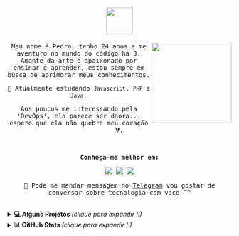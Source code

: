 <samp>
  <h1 align="center"><img height ="60em" src="https://media.giphy.com/media/Qo2dupDib32rkTY4hX/giphy.gif"/></h1>
  
   
  <div align="center">
    <a href="https://beacons.ai/pdrtuche">
  <img height="180em" align = "right" src="https://lanyard.cnrad.dev/api/259092600978407435?idleMessage=Hello%20World%20!!&animated=true&theme=dark&borderRadius=30px&hideBadges=false&hideDiscrim=true&bg=1a1b27"/>
  </a>
   <p>Meu nome é Pedro, tenho 24 anos e me aventuro no mundo do código há 3. Amante da arte e apaixonado por ensinar e aprender, estou sempre em busca de aprimorar meus conhecimentos.</p>
    <p>🌱 Atualmente estudando <code>Javascript</code>, <code>PHP</code> e <code>Java</code>.</p>
  <p> Aos poucos me interessando pela 'DevOps', ela parece ser daora... espero que ela não quebre meu coração 💔.</p>
  </div>
<br>

  <div align= "center">
   <p><b> Conheça-me melhor em: </b></p>
    <a href="https://twitter.com/pdrtuche" target="_blank"><img src="https://img.shields.io/badge/Twitter-1DA1F2?style=for-the-badge&logo=twitter&logoColor=white" target="_blank"></a>
    <a href="https://instagram.com/pdr0nvs" target="_blank"><img src="https://img.shields.io/badge/-Instagram-%23E4405F?style=for-the-badge&logo=instagram&logoColor=white" target="_blank"></a>
    <a href="https://www.linkedin.com/in/pdr-neves" target="_blank"><img src="https://img.shields.io/badge/LinkedIn-0077B5?style=for-the-badge&logo=linkedin&logoColor=white" target="_blank"></a>
 <br>
   <p>📲 Pode me mandar mensagem no <a href ="https://t.me/pdrTuche">Telegram</a> vou gostar de conversar sobre tecnologia com você ^^</p>
  </div>
  
</samp>
<br>

<details>
  <summary> <b>💻 Alguns Projetos </b> <i >(clique para expandir !!)</i> </summary>
  <br>
<div align="center">
  <h4>💾 Concluídos:</h4>
  <a href="https://github.com/pdr-tuche/xboxClone">
    <img src="https://github-readme-stats.vercel.app/api/pin/?username=pdr-tuche&show_icons=true&line_height=20&theme=tokyonight&hide_border=true&repo=xboxClone" />
  </a>
  </a>
    <a href="https://github.com/pdr-tuche/cadastro_Fliperama">
    <img src="https://github-readme-stats.vercel.app/api/pin/?username=pdr-tuche&show_icons=true&line_height=20&theme=tokyonight&hide_border=true&repo=cadastro_Fliperama" />
  </a>
  <a href="https://github.com/pdr-tuche/ACME">
    <img src="https://github-readme-stats.vercel.app/api/pin/?username=pdr-tuche&show_icons=true&line_height=20&theme=tokyonight&hide_border=true&repo=ACME" />
  </a>
      <a href="https://github.com/pdr-tuche/gerenciador_tarefas">
    <img src="https://github-readme-stats.vercel.app/api/pin/?username=pdr-tuche&show_icons=true&line_height=20&theme=tokyonight&hide_border=true&repo=gerenciador_tarefas" />
  </a>
  <h4> 🚀 Em desenvolvimento: </h4>
  <a href="https://github.com/pdr-tuche/InstaladorDevWindows">
    <img src="https://github-readme-stats.vercel.app/api/pin/?username=pdr-tuche&show_icons=true&line_height=20&theme=tokyonight&hide_border=true&repo=InstaladorDevWindows" />
  </a>
    <br>
</div>
</details>
<details>
  <summary> <b>📊 GitHub Stats </b><i >(clique para expandir !!)</i> </summary>
  <br>
<div align="center">
  <a href = "https://github.com/pdr0nvs">
        <img height="180em" src="https://github-readme-stats.vercel.app/api?username=pdr-tuche&show_icons=true&line_height=20&theme=tokyonight&hide_border=true&hide_rank=true&include_all_commits=true&count_private=true&locale=pt-br">
        <img height="180em" src="https://github-readme-streak-stats.herokuapp.com/?user=pdr-tuche&theme=tokyonight&hide_border=true&locale=pt-br&fire=FF6347">
        <img height="180em" src="https://github-readme-stats.vercel.app/api/top-langs/?username=pdr-tuche&langs_count=6&layout=compact&line_height=30&hide=Tcl&locale=pt-br&theme=tokyonight&hide_border=true"> 
    </a>
</div>
</details>
